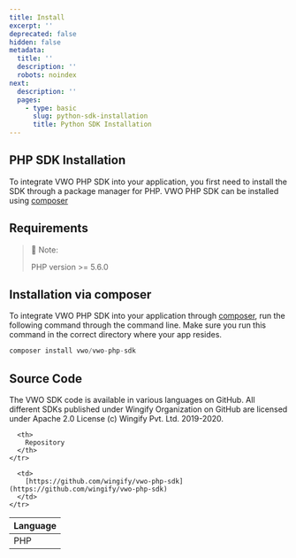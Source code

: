 ```yaml
---
title: Install
excerpt: ''
deprecated: false
hidden: false
metadata:
  title: ''
  description: ''
  robots: noindex
next:
  description: ''
  pages:
    - type: basic
      slug: python-sdk-installation
      title: Python SDK Installation
---
```

## PHP SDK Installation

To integrate VWO PHP SDK into your application, you first need to install the SDK through a package manager for PHP. VWO PHP SDK can be installed using [composer](https://getcomposer.org/) 

## Requirements

> 📘 Note:
>
> PHP version >= 5.6.0

## Installation via composer

To integrate VWO PHP SDK into your application through [composer](https://getcomposer.org/), run the following command through the command line. Make sure you run this command in the correct directory where your app resides.

```php
composer install vwo/vwo-php-sdk
```

## Source Code

The VWO SDK code is available in various languages on GitHub. All different SDKs published under Wingify Organization on GitHub are licensed under Apache 2.0 License (c) Wingify Pvt. Ltd. 2019-2020.

<Table align={["left","left"]}>
  <thead>
    <tr>
      <th>
        Language
      </th>

      <th>
        Repository
      </th>
    </tr>
  </thead>

  <tbody>
    <tr>
      <td>
        PHP
      </td>

      <td>
        [https://github.com/wingify/vwo-php-sdk](https://github.com/wingify/vwo-php-sdk)
      </td>
    </tr>
  </tbody>
</Table>
